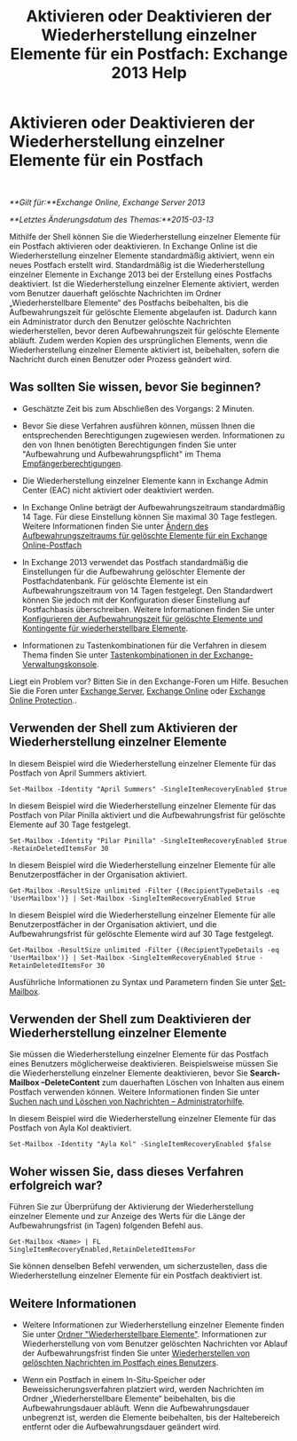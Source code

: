 ﻿---
title: 'Aktivieren oder Deaktivieren der Wiederherstellung einzelner Elemente für ein Postfach: Exchange 2013 Help'
TOCTitle: Aktivieren oder Deaktivieren der Wiederherstellung einzelner Elemente für ein Postfach
ms:assetid: 2e7f1bcd-8395-45ad-86ce-22868bd46af0
ms:mtpsurl: https://technet.microsoft.com/de-de/library/Ee633460(v=EXCHG.150)
ms:contentKeyID: 54651500
ms.date: 04/24/2018
mtps_version: v=EXCHG.150
ms.translationtype: HT
---

# Aktivieren oder Deaktivieren der Wiederherstellung einzelner Elemente für ein Postfach

 

_**Gilt für:**Exchange Online, Exchange Server 2013_

_**Letztes Änderungsdatum des Themas:**2015-03-13_

Mithilfe der Shell können Sie die Wiederherstellung einzelner Elemente für ein Postfach aktivieren oder deaktivieren. In Exchange Online ist die Wiederherstellung einzelner Elemente standardmäßig aktiviert, wenn ein neues Postfach erstellt wird. Standardmäßig ist die Wiederherstellung einzelner Elemente in Exchange 2013 bei der Erstellung eines Postfachs deaktiviert. Ist die Wiederherstellung einzelner Elemente aktiviert, werden vom Benutzer dauerhaft gelöschte Nachrichten im Ordner „Wiederherstellbare Elemente“ des Postfachs beibehalten, bis die Aufbewahrungszeit für gelöschte Elemente abgelaufen ist. Dadurch kann ein Administrator durch den Benutzer gelöschte Nachrichten wiederherstellen, bevor deren Aufbewahrungszeit für gelöschte Elemente abläuft. Zudem werden Kopien des ursprünglichen Elements, wenn die Wiederherstellung einzelner Elemente aktiviert ist, beibehalten, sofern die Nachricht durch einen Benutzer oder Prozess geändert wird.

## Was sollten Sie wissen, bevor Sie beginnen?

  - Geschätzte Zeit bis zum Abschließen des Vorgangs: 2 Minuten.

  - Bevor Sie diese Verfahren ausführen können, müssen Ihnen die entsprechenden Berechtigungen zugewiesen werden. Informationen zu den von Ihnen benötigten Berechtigungen finden Sie unter "Aufbewahrung und Aufbewahrungspflicht" im Thema [Empfängerberechtigungen](recipients-permissions-exchange-2013-help.md).

  - Die Wiederherstellung einzelner Elemente kann in Exchange Admin Center (EAC) nicht aktiviert oder deaktiviert werden.

  - In Exchange Online beträgt der Aufbewahrungszeitraum standardmäßig 14 Tage. Für diese Einstellung können Sie maximal 30 Tage festlegen. Weitere Informationen finden Sie unter [Ändern des Aufbewahrungszeitraums für gelöschte Elemente für ein Exchange Online-Postfach](https://technet.microsoft.com/de-de/library/dn163584\(v=exchg.150\))

  - In Exchange 2013 verwendet das Postfach standardmäßig die Einstellungen für die Aufbewahrung gelöschter Elemente der Postfachdatenbank. Für gelöschte Elemente ist ein Aufbewahrungszeitraum von 14 Tagen festgelegt. Den Standardwert können Sie jedoch mit der Konfiguration dieser Einstellung auf Postfachbasis überschreiben. Weitere Informationen finden Sie unter [Konfigurieren der Aufbewahrungszeit für gelöschte Elemente und Kontingente für wiederherstellbare Elemente](configure-deleted-item-retention-and-recoverable-items-quotas-exchange-2013-help.md).

  - Informationen zu Tastenkombinationen für die Verfahren in diesem Thema finden Sie unter [Tastenkombinationen in der Exchange-Verwaltungskonsole](keyboard-shortcuts-in-the-exchange-admin-center-exchange-online-protection-help.md).

Liegt ein Problem vor? Bitten Sie in den Exchange-Foren um Hilfe. Besuchen Sie die Foren unter [Exchange Server](https://go.microsoft.com/fwlink/p/?linkid=60612), [Exchange Online](https://go.microsoft.com/fwlink/p/?linkid=267542) oder [Exchange Online Protection](https://go.microsoft.com/fwlink/p/?linkid=285351)..

## Verwenden der Shell zum Aktivieren der Wiederherstellung einzelner Elemente

In diesem Beispiel wird die Wiederherstellung einzelner Elemente für das Postfach von April Summers aktiviert.

    Set-Mailbox -Identity "April Summers" -SingleItemRecoveryEnabled $true

In diesem Beispiel wird die Wiederherstellung einzelner Elemente für das Postfach von Pilar Pinilla aktiviert und die Aufbewahrungsfrist für gelöschte Elemente auf 30 Tage festgelegt.

    Set-Mailbox -Identity "Pilar Pinilla" -SingleItemRecoveryEnabled $true -RetainDeletedItemsFor 30

In diesem Beispiel wird die Wiederherstellung einzelner Elemente für alle Benutzerpostfächer in der Organisation aktiviert.

    Get-Mailbox -ResultSize unlimited -Filter {(RecipientTypeDetails -eq 'UserMailbox')} | Set-Mailbox -SingleItemRecoveryEnabled $true

In diesem Beispiel wird die Wiederherstellung einzelner Elemente für alle Benutzerpostfächer in der Organisation aktiviert, und die Aufbewahrungsfrist für gelöschte Elemente wird auf 30 Tage festgelegt.

    Get-Mailbox -ResultSize unlimited -Filter {(RecipientTypeDetails -eq 'UserMailbox')} | Set-Mailbox -SingleItemRecoveryEnabled $true -RetainDeletedItemsFor 30

Ausführliche Informationen zu Syntax und Parametern finden Sie unter [Set-Mailbox](https://technet.microsoft.com/de-de/library/bb123981\(v=exchg.150\)).

## Verwenden der Shell zum Deaktivieren der Wiederherstellung einzelner Elemente

Sie müssen die Wiederherstellung einzelner Elemente für das Postfach eines Benutzers möglicherweise deaktivieren. Beispielsweise müssen Sie die Wiederherstellung einzelner Elemente deaktivieren, bevor Sie **Search-Mailbox –DeleteContent** zum dauerhaften Löschen von Inhalten aus einem Postfach verwenden können. Weitere Informationen finden Sie unter [Suchen nach und Löschen von Nachrichten – Administratorhilfe](search-for-and-delete-messages-admin-help-exchange-2013-help.md).

In diesem Beispiel wird die Wiederherstellung einzelner Elemente für das Postfach von Ayla Kol deaktiviert.

    Set-Mailbox -Identity "Ayla Kol" -SingleItemRecoveryEnabled $false

## Woher wissen Sie, dass dieses Verfahren erfolgreich war?

Führen Sie zur Überprüfung der Aktivierung der Wiederherstellung einzelner Elemente und zur Anzeige des Werts für die Länge der Aufbewahrungsfrist (in Tagen) folgenden Befehl aus.

    Get-Mailbox <Name> | FL SingleItemRecoveryEnabled,RetainDeletedItemsFor

Sie können denselben Befehl verwenden, um sicherzustellen, dass die Wiederherstellung einzelner Elemente für ein Postfach deaktiviert ist.

## Weitere Informationen

  - Weitere Informationen zur Wiederherstellung einzelner Elemente finden Sie unter [Ordner "Wiederherstellbare Elemente"](recoverable-items-folder-exchange-2013-help.md). Informationen zur Wiederherstellung von vom Benutzer gelöschten Nachrichten vor Ablauf der Aufbewahrungsfrist finden Sie unter [Wiederherstellen von gelöschten Nachrichten im Postfach eines Benutzers](recover-deleted-messages-in-a-user-s-mailbox-exchange-2013-help.md).

  - Wenn ein Postfach in einem In-Situ-Speicher oder Beweissicherungsverfahren platziert wird, werden Nachrichten im Ordner „Wiederherstellbare Elemente“ beibehalten, bis die Aufbewahrungsdauer abläuft. Wenn die Aufbewahrungsdauer unbegrenzt ist, werden die Elemente beibehalten, bis der Haltebereich entfernt oder die Aufbewahrungsdauer geändert wird.


